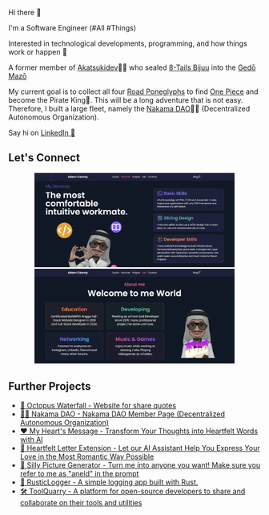 Hi there 👋

I'm a Software Engineer (#All #Things)

Interested in technological developments, programming, and how things work or happen 🚀

A former member of [Akatsukidev](https://imyours.vercel.app/queue?redirect_uri=https://github.com/akatsukidev)🥷🏽 who sealed [8-Tails Bijuu](https://imyours.vercel.app/queue?redirect_uri=https://naruto.fandom.com/wiki/Gy%C5%ABki) into the [Gedō Mazō](https://imyours.vercel.app/queue?redirect_uri=https://naruto.fandom.com/wiki/Demonic_Statue_of_the_Outer_Path)

My current goal is to collect all four [Road Poneglyphs](https://imyours.vercel.app/queue?redirect_uri=https://onepiece.fandom.com/wiki/Poneglyph) to find [One Piece](https://imyours.vercel.app/queue?redirect_uri=https://onepiece.fandom.com/wiki/One_Piece) and become the Pirate King👑. This will be a long adventure that is not easy. Therefore, I built a large fleet, namely the [Nakama DAO](https://imyours.vercel.app/queue?redirect_uri=https://nakama-dao.vercel.app/)🏴‍☠️ (Decentralized Autonomous Organization).

Say hi on [LinkedIn 👔](https://imyours.vercel.app/queue?redirect_uri=https://www.linkedin.com/in/adam-c-46a111188/)

## Let's Connect

<p align="center">
  <a href="https://imyours.vercel.app/queue?redirect_uri=/#services">
    <img src="./resources/services.webp" width="400" alt="Portfolio Website - Services"/>
  </a>
  <a href="https://imyours.vercel.app/queue?redirect_uri=/#me">
    <img src="./resources/me.webp" width="400" alt="Portfolio Website - Me"/>
  </a>
</p>

## Further Projects

- [🐙 Octopus Waterfall - Website for share quotes](https://imyours.vercel.app/queue?redirect_uri=https://octopuswaterfall.web.app/)
- [🏴‍☠️ Nakama DAO - Nakama DAO Member Page (Decentralized Autonomous Organization)](https://imyours.vercel.app/queue?redirect_uri=https://nakama-dao.vercel.app/)
- [❤️ My Heart's Message - Transform Your Thoughts into Heartfelt Words with AI](https://imyours.vercel.app/queue?redirect_uri=https://my-hearts-message.vercel.app/?fr=gh)
- [💌 Heartfelt Letter Extension - Let our AI Assistant Help You Express Your Love in the Most Romantic Way Possible](https://imyours.vercel.app/queue?redirect_uri=https://github.com/adamcanray/heartfelt-letters-extension)
- [🤪 Silly Picture Generator - Turn me into anyone you want! Make sure you refer to me as "aneld" in the prompt](https://imyours.vercel.app/queue?redirect_uri=https://silly-picture-generator.vercel.app/)
- [📃 RusticLogger - A simple logging app built with Rust.](https://imyours.vercel.app/queue?redirect_uri=https://github.com/adamcanray/rustic-logger)
- [🛠️ ToolQuarry - A platform for open-source developers to share and collaborate on their tools and utilities](https://imyours.vercel.app/queue?redirect_uri=https://github.com/orgs/toolquarry)
